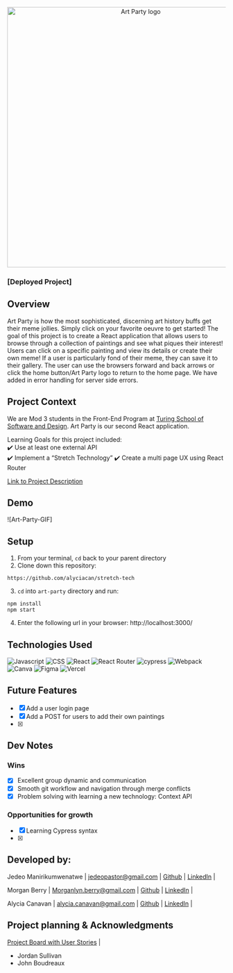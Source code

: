 <p align="center">
<img width='600' alt='Art Party logo' src='https://user-images.githubusercontent.com/102934145/200095953-65adde0f-f257-4019-bb76-0ca7b27685a4.png'>
</p>

### [Deployed Project]

## Overview
Art Party is how the most sophisticated, discerning art history buffs get their meme jollies. Simply click on your favorite oeuvre to get started!  The goal of this project is to create a React application that allows users to browse through a collection of paintings and see what piques their interest!  Users can click on a specific painting and view its details or create their own meme!  If a user is particularly fond of their meme, they can save it to their gallery.  The user can use the browsers forward and back arrows or click the home button/Art Party logo to return to the home page.  We have added in error handling for server side errors.

## Project Context
We are Mod 3 students in the Front-End Program at [Turing School of Software and Design](https://frontend.turing.edu/). Art Party is our second React application.

Learning Goals for this project included:      
✔️ Use at least one external API      
✔️ Implement a “Stretch Technology”
✔️ Create a multi page UX using React Router 

[Link to Project Description](https://frontend.turing.edu/projects/module-3/stretch.html)

## Demo
![Art-Party-GIF]

## Setup
1. From your terminal, `cd` back to your parent directory
2. Clone down this repository:
  ```
  https://github.com/alyciacan/stretch-tech
  ```
3. `cd` into `art-party` directory and run:
  ```
  npm install
  npm start
  ```
4. Enter the following url in your browser: http://localhost:3000/

## Technologies Used
![Javascript](https://img.shields.io/badge/JavaScript-323330?style=for-the-badge&logo=javascript&logoColor=F7DF1E) 
![CSS](https://img.shields.io/badge/CSS3-1572B6?style=for-the-badge&logo=css3&logoColor=white) 
![React](https://img.shields.io/badge/react-%2320232a.svg?style=for-the-badge&logo=react&logoColor=%2361DAFB) 
![React Router](https://img.shields.io/badge/React_Router-CA4245?style=for-the-badge&logo=react-router&logoColor=white) 
![cypress](https://img.shields.io/badge/-cypress-%23E5E5E5?style=for-the-badge&logo=cypress&logoColor=058a5e) 
![Webpack](https://img.shields.io/badge/webpack-%238DD6F9.svg?style=for-the-badge&logo=webpack&logoColor=black) 
![Canva](https://img.shields.io/badge/Canva-%2300C4CC.svg?style=for-the-badge&logo=Canva&logoColor=white) 
![Figma](https://img.shields.io/badge/figma-%23F24E1E.svg?style=for-the-badge&logo=figma&logoColor=white)
![Vercel](https://img.shields.io/badge/vercel-%23000000.svg?style=for-the-badge&logo=vercel&logoColor=white)

## Future Features
- [x] Add a user login page
- [x] Add a POST for users to add their own paintings
- [x] 

## Dev Notes
### Wins
- [x] Excellent group dynamic and communication
- [x] Smooth git workflow and navigation through merge conflicts
- [X] Problem solving with learning a new technology: Context API

### Opportunities for growth
- [x] Learning Cypress syntax
- [x] 

## Developed by:
Jedeo Manirikumwenatwe |
jedeopastor@gmail.com |
[Github](https://github.com/Jedeo) |
[LinkedIn](linkedin.com/in/jedeo) |

Morgan Berry |
Morganlyn.berry@gmail.com |
[Github](https://github.com/Mlberry0205) |
[LinkedIn](https://www.linkedin.com/in/morgan-lyn-berry/) |

Alycia Canavan |
alycia.canavan@gmail.com |
[Github](github.com/alyciacan) |
[LinkedIn](linkedin.com/in/alycia-canavan) |

## Project planning & Acknowledgments 
[Project Board with User Stories](https://github.com/users/alyciacan/projects/5) |
- Jordan Sullivan
- John Boudreaux

